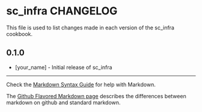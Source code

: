 sc_infra CHANGELOG
==================================

This file is used to list changes made in each version of the sc_infra cookbook.

0.1.0
-----
- [your_name] - Initial release of sc_infra

- - -
Check the [Markdown Syntax Guide](http://daringfireball.net/projects/markdown/syntax) for help with Markdown.

The [Github Flavored Markdown page](http://github.github.com/github-flavored-markdown/) describes the differences between markdown on github and standard markdown.
